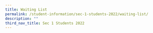 ```yaml
---
title: Waiting List
permalink: /student-information/sec-1-students-2022/waiting-list/
description: ""
third_nav_title: Sec 1 Students 2022
---
```

